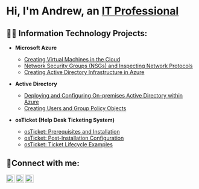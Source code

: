 <h1>Hi, I'm Andrew, an <a href="https://linkedin.com/in/Josh">IT Professional</a></h1>

<h2>👨‍💻 Information Technology Projects:</h2>

- <b>Microsoft Azure</b>
  - [Creating Virtual Machines in the Cloud](https://github.com/ajowyit/creating-virtual-machines)
  - [Network Security Groups (NSGs) and Inspecting Network Protocols](https://github.com/ajowyit/azure-network-protocols)
  - [Creating Active Directory Infrastructure in Azure](https://github.com/ajowyit/create-ad-infrastructure)
    
- <b>Active Directory</b>
  - [Deploying and Configuring On-premises Active Directory within Azure](https://github.com/ajowyit/ad-deployment-configuration)
  - [Creating Users and Group Policy Objects](https://github.com/ajowyit/azure-network-protocols)
    
- <b>osTicket (Help Desk Ticketing System)</b>
  - [osTicket: Prerequisites and Installation](https://github.com/ajowyit/osticket-prereqs)
  - [osTicket: Post-Installation Configuration](https://github.com/ajowyit/osticket-post-install-config)
  - [osTicket: Ticket Lifecycle Examples](https://github.com/ajowyit/osticket-ticket-lifecycle)


<h2>🤳Connect with me:</h2>

[<img align="left" alt="Josh | Twitter" width="22px" src="https://cdn.jsdelivr.net/npm/simple-icons@v3/icons/twitter.svg" />][twitter]
[<img align="left" alt="Josh | LinkedIn" width="22px" src="https://cdn.jsdelivr.net/npm/simple-icons@v3/icons/linkedin.svg" />][linkedin]
[<img align="left" alt="Josh | Instagram" width="22px" src="https://cdn.jsdelivr.net/npm/simple-icons@v3/icons/instagram.svg" />][instagram]

[twitter]: https://twitter.com/Josh
[instagram]: https://www.instagram.com/Josh
[linkedin]: https://linkedin.com/in/Josh
